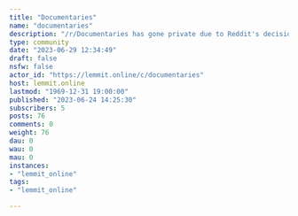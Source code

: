 ```yaml
---
title: "Documentaries" 
name: "documentaries"
description: "/r/Documentaries has gone private due to Reddit's decision to effectively kill 3rd party applications with their API costs. If or when..."
type: community
date: "2023-06-29 12:34:49"
draft: false
nsfw: false
actor_id: "https://lemmit.online/c/documentaries"
host: lemmit.online
lastmod: "1969-12-31 19:00:00"
published: "2023-06-24 14:25:30"
subscribers: 5
posts: 76
comments: 0
weight: 76
dau: 0
wau: 0
mau: 0
instances:
- "lemmit_online"
tags: 
- "lemmit_online"

---
```

